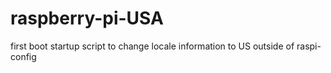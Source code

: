 # raspberry-pi-USA
first boot startup script to change locale information to US outside of raspi-config
